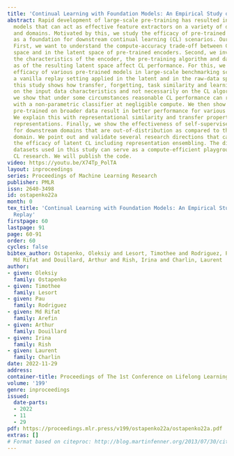 ```yaml
---
title: 'Continual Learning with Foundation Models: An Empirical Study of Latent Replay'
abstract: Rapid development of large-scale pre-training has resulted in foundation
  models that can act as effective feature extractors on a variety of downstream tasks
  and domains. Motivated by this, we study the efficacy of pre-trained vision models
  as a foundation for downstream continual learning (CL) scenarios. Our goal is twofold.
  First, we want to understand the compute-accuracy trade-off between CL in the raw-data
  space and in the latent space of pre-trained encoders. Second, we investigate how
  the characteristics of the encoder, the pre-training algorithm and data, as well
  as of the resulting latent space affect CL performance. For this, we compare the
  efficacy of various pre-trained models in large-scale benchmarking scenarios with
  a vanilla replay setting applied in the latent and in the raw-data space. Notably,
  this study shows how transfer, forgetting, task similarity and learning are dependent
  on the input data characteristics and not necessarily on the CL algorithms. First,
  we show that under some circumstances reasonable CL performance can readily be achieved
  with a non-parametric classifier at negligible compute. We then show how models
  pre-trained on broader data result in better performance for various replay sizes.
  We explain this with representational similarity and transfer properties of these
  representations. Finally, we show the effectiveness of self-supervised pre-training
  for downstream domains that are out-of-distribution as compared to the pre-training
  domain. We point out and validate several research directions that can further increase
  the efficacy of latent CL including representation ensembling. The diverse set of
  datasets used in this study can serve as a compute-efficient playground for further
  CL research. We will publish the code.
video: https://youtu.be/X74Tp_PolTA
layout: inproceedings
series: Proceedings of Machine Learning Research
publisher: PMLR
issn: 2640-3498
id: ostapenko22a
month: 0
tex_title: 'Continual Learning with Foundation Models: An Empirical Study of Latent
  Replay'
firstpage: 60
lastpage: 91
page: 60-91
order: 60
cycles: false
bibtex_author: Ostapenko, Oleksiy and Lesort, Timothee and Rodriguez, Pau and Arefin,
  Md Rifat and Douillard, Arthur and Rish, Irina and Charlin, Laurent
author:
- given: Oleksiy
  family: Ostapenko
- given: Timothee
  family: Lesort
- given: Pau
  family: Rodriguez
- given: Md Rifat
  family: Arefin
- given: Arthur
  family: Douillard
- given: Irina
  family: Rish
- given: Laurent
  family: Charlin
date: 2022-11-29
address:
container-title: Proceedings of The 1st Conference on Lifelong Learning Agents
volume: '199'
genre: inproceedings
issued:
  date-parts:
  - 2022
  - 11
  - 29
pdf: https://proceedings.mlr.press/v199/ostapenko22a/ostapenko22a.pdf
extras: []
# Format based on citeproc: http://blog.martinfenner.org/2013/07/30/citeproc-yaml-for-bibliographies/
---
```

